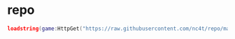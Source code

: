 # repo

```lua
loadstring(game:HttpGet("https://raw.githubusercontent.com/nc4t/repo/main/source.lua"))()
```
